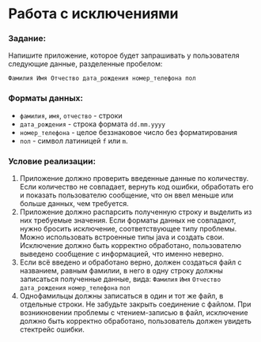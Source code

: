 # Работа с исключениями

### Задание:

Напишите приложение, которое будет запрашивать у пользователя следующие данные, 
разделенные пробелом:

`Фамилия Имя Отчество дата_рождения номер_телефона пол`

### Форматы данных:

* `фамилия`, `имя`, `отчество` - строки
* `дата_рождения` - строка формата `dd.mm.yyyy`
* `номер_телефона` - целое беззнаковое число без форматирования
* `пол` - символ латиницей `f` или `m`.

### Условие реализации:

1. Приложение должно проверить введенные данные по количеству. 
Если количество не совпадает, вернуть код ошибки, обработать его и показать пользователю сообщение, 
что он ввел меньше или больше данных, чем требуется. 
2. Приложение должно распарсить полученную строку и выделить из них требуемые значения. 
Если форматы данных не совпадают, нужно бросить исключение, соответствующее типу проблемы.
Можно использовать встроенные типы java и создать свои. 
Исключение должно быть корректно обработано, пользователю выведено сообщение с информацией, что именно неверно. 
3. Если всё введено и обработано верно, должен создаться файл с названием, равным фамилии, 
в него в одну строку должны записаться полученные данные, вида:
`Фамилия` `Имя` `Отчество` `дата_рождения` `номер_телефона` `пол`
4. Однофамильцы должны записаться в один и тот же файл, в отдельные строки.
Не забудьте закрыть соединение с файлом.
При возникновении проблемы с чтением-записью в файл, исключение должно быть корректно обработано, пользователь должен увидеть стектрейс ошибки.

